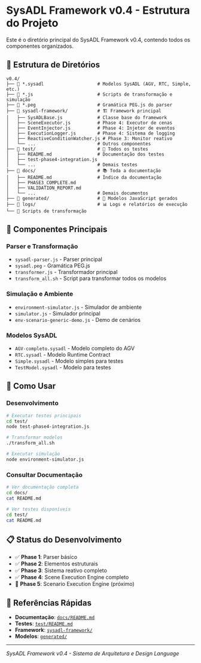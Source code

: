 # SysADL Framework v0.4 - Estrutura do Projeto

Este é o diretório principal do SysADL Framework v0.4, contendo todos os componentes organizados.

## 📁 Estrutura de Diretórios

```
v0.4/
├── 📄 *.sysadl                    # Modelos SysADL (AGV, RTC, Simple, etc.)
├── 📄 *.js                        # Scripts de transformação e simulação
├── 📄 *.peg                       # Gramática PEG.js do parser
├── 📂 sysadl-framework/           # 🏗️ Framework principal
│   ├── SysADLBase.js             # Classe base do framework
│   ├── SceneExecutor.js          # Phase 4: Executor de cenas
│   ├── EventInjector.js          # Phase 4: Injetor de eventos
│   ├── ExecutionLogger.js        # Phase 4: Sistema de logging
│   ├── ReactiveConditionWatcher.js # Phase 3: Monitor reativo
│   └── ...                       # Outros componentes
├── 📂 test/                       # 🧪 Todos os testes
│   ├── README.md                 # Documentação dos testes
│   ├── test-phase4-integration.js
│   └── ...                       # Demais testes
├── 📂 docs/                       # 📚 Toda a documentação
│   ├── README.md                 # Índice da documentação
│   ├── PHASE3_COMPLETE.md
│   ├── VALIDATION_REPORT.md
│   └── ...                       # Demais documentos
├── 📂 generated/                  # 🔄 Modelos JavaScript gerados
├── 📂 logs/                       # 📊 Logs e relatórios de execução
└── 🔧 Scripts de transformação
```

## 🎯 Componentes Principais

### **Parser e Transformação**
- `sysadl-parser.js` - Parser principal
- `sysadl.peg` - Gramática PEG.js
- `transformer.js` - Transformador principal
- `transform_all.sh` - Script para transformar todos os modelos

### **Simulação e Ambiente**
- `environment-simulator.js` - Simulador de ambiente
- `simulator.js` - Simulador principal
- `env-scenario-generic-demo.js` - Demo de cenários

### **Modelos SysADL**
- `AGV-completo.sysadl` - Modelo completo do AGV
- `RTC.sysadl` - Modelo Runtime Contract
- `Simple.sysadl` - Modelo simples para testes
- `TestModel.sysadl` - Modelo para testes

## 🚀 Como Usar

### **Desenvolvimento**
```bash
# Executar testes principais
cd test/
node test-phase4-integration.js

# Transformar modelos
./transform_all.sh

# Executar simulação
node environment-simulator.js
```

### **Consultar Documentação**
```bash
# Ver documentação completa
cd docs/
cat README.md

# Ver testes disponíveis
cd test/
cat README.md
```

## 📋 Status do Desenvolvimento

- ✅ **Phase 1**: Parser básico
- ✅ **Phase 2**: Elementos estruturais  
- ✅ **Phase 3**: Sistema reativo completo
- ✅ **Phase 4**: Scene Execution Engine completo
- 🚧 **Phase 5**: Scenario Execution Engine (próximo)

## 🔗 Referências Rápidas

- **Documentação**: [`docs/README.md`](docs/README.md)
- **Testes**: [`test/README.md`](test/README.md)
- **Framework**: [`sysadl-framework/`](sysadl-framework/)
- **Modelos**: [`generated/`](generated/)

---
*SysADL Framework v0.4 - Sistema de Arquitetura e Design Language*